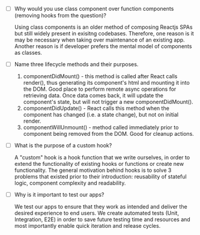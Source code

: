 - [ ] Why would you use class component over function components (removing hooks from the question)?

  Using class components is an older method of composing Reactjs SPAs but still widely present in exisitng codebases. Therefore, one reason is it may be necessary when taking over maintenance of an existing app. Another reason is if developer prefers the mental model of components as classes.

- [ ] Name three lifecycle methods and their purposes.

  1. componentDidMount() - this method is called after React calls render(), thus generating its component's html and mounting it into the DOM. Good place to perform remote async operations for retrieving data. Once data comes back, it will update the component's state, but will not trigger a new componentDidMount().
  2. componentDidUpdate() - React calls this method when the component has changed (i.e. a state change), but not on initial render.
  3. componentWillUnmount() - method called immediately prior to component being removed from the DOM. Good for cleanup actions.

- [ ] What is the purpose of a custom hook?

  A "custom" hook is a hook function that we write ourselves, in order to extend the functionality of existing hooks or functions or create new functionality. The general motivation behind hooks is to solve 3 problems that existed prior to their introduction: reusability of stateful logic, component complexity and readability.

- [ ] Why is it important to test our apps?

  We test our apps to ensure that they work as intended and deliver the desired experience to end users. We create automated tests (Unit, Integration, E2E) in order to save future testing time and resources and most importantly enable quick iteration and release cycles.